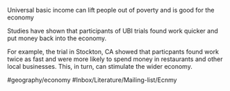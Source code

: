 Universal basic income can lift people out of poverty and is good for the economy

Studies have shown that participants of UBI trials found work quicker and put money back into the economy.

For example, the trial in Stockton, CA showed that particpants found work twice as fast and were more likely to spend money in restaurants and other local businesses. This, in turn, can stimulate the wider economy.

#geography/economy 
#Inbox/Literature/Mailing-list/Ecnmy